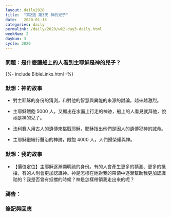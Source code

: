 ```yaml
---
layout: daily2020
title:  "第2週 第3天 神的兒子"
date:   2020-01-15
categories: daily
permalink: /daily/2020/wk2-day3-daily.html
weekNum: 2
dayNum: 3
cycle: 2020
---
```


### 問題：是什麼讓船上的人看到主耶穌是神的兒子？

{%- include BibleLinks.html -%}

### 默想：神的故事 
+ 對主耶穌的身份的猜測，和對他的智慧與異能的來源的討論，越來越激烈。

+ 主耶穌餵飽 5000 人，又顯出在水面上行走的神跡，船上的人看見就拜他，說祂是神的兒子。

+ 法利賽人用古人的遺傳來挑戰耶穌，耶穌指出他們是因人的遺傳犯神的誡命。

+ 主耶穌繼續行醫治的神跡，餵飽 4000 人，人們歸榮耀與神。

### 默想：我的故事 
+ 【價值定位】主耶穌逐漸顯明祂的身份。有的人會產生更多的猜測、更多的抵擋，有的人則會更加認識神。神是怎樣在祂對我的帶領中逐漸幫助我更加認識祂的？我是否曾有抵擋的時候？神是怎樣帶領我走出來的呢？

### 禱告：

### 筆記與回應
